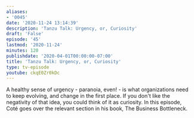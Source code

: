 ```yaml
---
aliases:
- '0045'
date: '2020-11-24 13:14:39'
description: 'Tanzu Talk: Urgency, or, Curiosity'
draft: 'False'
episode: '45'
lastmod: '2020-11-24'
minutes: 120
publishdate: '2020-04-01T00:00:00-07:00'
title: 'Tanzu Talk: Urgency, or, Curiosity'
type: tv-episode
youtube: ckqE0Zr0kDc
---
```


A healthy sense of urgency - paranoia, even! - is what organizations need to keep evolving, and change in the first place. If you don't like the negativity of that idea, you could think of it as curiosity. In this episode, Coté goes over the relevant section in his book, The Business Bottleneck.